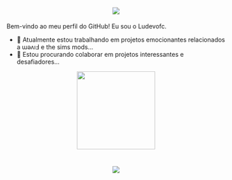 <h1 align="center">
    <img src="https://readme-typing-svg.herokuapp.com/?lines=Olá+👋;Me+chamo+Luke+Dev;Tenho+20+anos...;Muito+prazer!&center=true&size=25">
    </a>
</h1>

Bem-vindo ao meu perfil do GitHub! Eu sou o Ludevofc.

- 🔭 Atualmente estou trabalhando em projetos emocionantes relacionados a ɯǝʌıℲ e the sims mods...
- 👯 Estou procurando colaborar em projetos interessantes e desafiadores...
  
<div align="center">
  <a href="https://github.com/Ludevofc"></a>
  <img height="180em" src="https://github-readme-stats.vercel.app/api/top-langs/?username=Ludevofc&layout=compact&theme=dracula&include_all_commits=true&count_private=false"/>
</div>

##


<h1 align="center">
    <img src="https://readme-typing-svg.herokuapp.com/?lines=Nos+vemos+em+breve&center=true&size=25">
    </a>
</h1>

